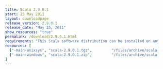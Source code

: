 ```yaml
---
title: Scala 2.9.0.1
start: 25 May 2011
layout: downloadpage
release_version: 2.9.0.1
release_date: "May 25, 2011"
show_resources: "true"
permalink: /download/2.9.0.1.html
requirements: "This Scala software distribution can be installed on any Unix-like or Windows system. It requires the Java runtime version 1.6 or 1.7."
resources: [
  ["-main-unixsys", "scala-2.9.0.1.tgz",         "/files/archive/scala-2.9.0.1.tgz",         "Mac OS X, Unix, Cygwin",  "25 MB"],
  ["-main-windows", "scala-2.9.0.1.zip",         "/files/archive/scala-2.9.0.1.zip",         "Windows",                 "25 MB"]
]
---
```




